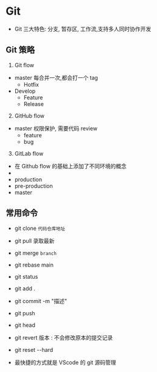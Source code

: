 # Git

-   Git 三大特色: 分支, 暂存区, 工作流,支持多人同时协作开发

## Git 策略

1. Git flow

-   master 每合并一次,都会打一个 tag
    -   Hotfix
-   Develop
    -   Feature
    -   Release

2. GitHub flow

-   master 权限保护, 需要代码 review
    -   feature
    -   bug

3. GitLab flow

-   在 Github flow 的基础上添加了不同环境的概念
-
-   production
-   pre-production
-   master

## 常用命令

-   git clone `代码仓库地址`
-   git pull 录取最新
-   git merge `branch`
-   git rebase main

-   git status
-   git add .
-   git commit -m "描述"
-   git push

-   git head
-   git revert 版本 : 不会修改原本的提交记录
-   git reset --hard

-   最快捷的方式就是 VScode 的 git 源码管理
